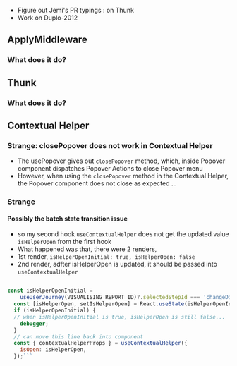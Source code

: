 - Figure out Jemi's PR typings : on Thunk
- Work on Duplo-2012




## ApplyMiddleware
### What does it do?


## Thunk
### What does it do?
### 

## Contextual Helper
### Strange: closePopover does not work in Contextual Helper
- The usePopover gives out `closePopover` method, which, inside Popover component dispatches Popover Actions to close Popover menu
- However, when using the `closePopover` method in the Contextual Helper, the Popover component does not close as expected ...

### Strange
#### Possibly the batch state transition issue 
- so my second hook `useContextualHelper` does not get the updated value `isHelperOpen` from the first hook
- What happened was that, there were 2 renders, 
- 1st render, `isHelperOpenInitial: true, isHelperOpen: false`
- 2nd render, adfter isHelperOpen is updated, it should be passed into `useContextualHelper` 

``` js

const isHelperOpenInitial =
    useUserJourney(VISUALISING_REPORT_ID)?.selectedStepId === 'changeDimension';
  const [isHelperOpen, setIsHelperOpen] = React.useState(isHelperOpenInitial);
  if (isHelperOpenInitial) {
  // when isHelperOpenInitial is true, isHelperOpen is still false...
    debugger;
  }
  // can move this line back into component
  const { contextualHelperProps } = useContextualHelper({
    isOpen: isHelperOpen,
  });```